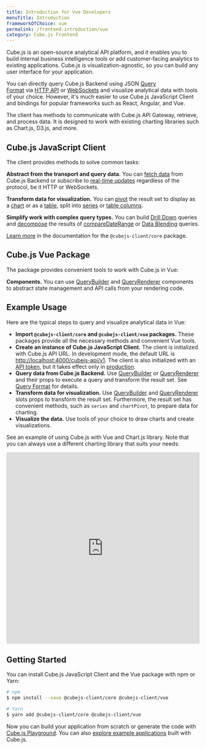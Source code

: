 ```yaml
---
title: Introduction for Vue Developers
menuTitle: Introduction
frameworkOfChoice: vue
permalink: /frontend-introduction/vue
category: Cube.js Frontend
---
```


Cube.js is an open-source analytical API platform, and it enables you to build internal business intelligence tools or add customer‑facing analytics to existing applications. Cube.js is visualization-agnostic, so you can build any user interface for your application.

You can directly query Cube.js Backend using JSON [Query Format](https://cube.dev/docs/query-format) via [HTTP API](https://cube.dev/docs/rest-api) or [WebSockets](https://cube.dev/docs/real-time-data-fetch#web-sockets) and visualize analytical data with tools of your choice. However, it's much easier to use Cube.js JavaScript Client and bindings for popular frameworks such as React, Angular, and Vue.

The client has methods to communicate with Cube.js API Gateway, retrieve, and process data. It is designed to work with existing charting libraries such as Chart.js, D3.js, and more.

## Cube.js JavaScript Client

The client provides methods to solve common tasks:

**Abstract from the transport and query data.** You can [fetch data](https://cube.dev/docs/@cubejs-client-core#cubejs-api-load)  from Cube.js Backend or subscribe to [real-time updates](https://cube.dev/docs/real-time-data-fetch) regardless of the protocol, be it HTTP or WebSockets.

**Transform data for visualization.** You can [pivot](https://cube.dev/docs/@cubejs-client-core#result-set-pivot) the result set to display as a [chart](https://cube.dev/docs/@cubejs-client-core#result-set-chart-pivot) or as a [table](https://cube.dev/docs/@cubejs-client-core#result-set-table-pivot), split into [series](https://cube.dev/docs/@cubejs-client-core#result-set-series) or [table columns](https://cube.dev/docs/@cubejs-client-core#result-set-table-columns).

**Simplify work with complex query types.** You can build [Drill Down](https://cube.dev/docs/@cubejs-client-core#result-set-drill-down) queries and [decompose](https://cube.dev/docs/@cubejs-client-core#result-set-decompose) the results of [compareDateRange](https://cube.dev/docs/query-format#time-dimensions-format) or [Data Blending](https://cube.dev/docs/data-blending) queries.

[Learn more](https://cube.dev/docs/@cubejs-client-core) in the documentation for the `@cubejs-client/core` package.

## Cube.js Vue Package

The package provides convenient tools to work with Cube.js in Vue:

**Components.** You can use [QueryBuilder](https://cube.dev/docs/@cubejs-client-vue#query-builder) and [QueryRenderer](https://cube.dev/docs/@cubejs-client-vue#query-renderer) components to abstract state management and API calls from your rendering code.  

## Example Usage

Here are the typical steps to query and visualize analytical data in Vue:

- **Import `@cubejs-client/core` and `@cubejs-client/vue` packages.** These packages provide all the necessary methods and convenient Vue tools.
- **Create an instance of Cube.js JavaScript Client.** The client is initialized with Cube.js API URL. In development mode, the default URL is [http://localhost:4000/cubejs-api/v1](http://localhost:4000/cubejs-api/v1). The client is also initialized with an [API token](https://cube.dev/docs/security), but it takes effect only in [production](https://cube.dev/docs/deployment#production-mode).
- **Query data from Cube.js Backend.** Use [QueryBuilder](https://cube.dev/docs/@cubejs-client-vue#query-builder) or [QueryRenderer](https://cube.dev/docs/@cubejs-client-vue#query-renderer) and their props to execute a query and transform the result set. See [Query Format](https://cube.dev/docs/query-format) for details.
- **Transform data for visualization.** Use [QueryBuilder](https://cube.dev/docs/@cubejs-client-vue#query-builder) and [QueryRenderer](https://cube.dev/docs/@cubejs-client-vue#query-renderer) slots props to transform the result set. Furthermore,  the result set has convenient methods, such as `series` and `chartPivot`, to prepare data for charting.
- **Visualize the data.** Use tools of your choice to draw charts and create visualizations.

See an example of using Cube.js with Vue and Chart.js library. Note that you can always use a different charting library that suits your needs:

<iframe src="https://codesandbox.io/embed/cubejs-vue-client-b784j?fontsize=14&hidenavigation=1&theme=dark&view=preview" style="width:100%; height:500px; border:0; border-radius: 4px; overflow:hidden;" sandbox="allow-modals allow-forms allow-popups allow-scripts allow-same-origin"></iframe>

## Getting Started

You can install Cube.js JavaScript Client and the Vue package with npm or Yarn:

```bash
# npm
$ npm install --save @cubejs-client/core @cubejs-client/vue

# Yarn
$ yarn add @cubejs-client/core @cubejs-client/vue
```

Now you can build your application from scratch or generate the code with [Cube.js Playground](https://cube.dev/docs/dashboard-app). You can also [explore example applications](https://cube.dev/docs/examples) built with Cube.js.
